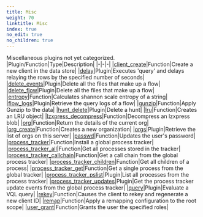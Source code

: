 ```yaml
---
title: Misc
weight: 70
linktitle: Misc
index: true
no_edit: true
no_children: true
---
```


Miscellaneous plugins not yet categorized.
|Plugin/Function|<span class='vql_type'>Type</span>|Description|
|-|-|-|
|[client_create](client_create)|<span class='vql_type'>Function</span>|Create a new client in the data store|
|[delay](delay)|<span class='vql_type'>Plugin</span>|Executes 'query' and delays relaying the rows by the specified number of seconds|
|[delete_events](delete_events)|<span class='vql_type'>Plugin</span>|Delete all the files that make up a flow|
|[delete_flow](delete_flow)|<span class='vql_type'>Plugin</span>|Delete all the files that make up a flow|
|[entropy](entropy)|<span class='vql_type'>Function</span>|Calculates shannon scale entropy of a string|
|[flow_logs](flow_logs)|<span class='vql_type'>Plugin</span>|Retrieve the query logs of a flow|
|[gunzip](gunzip)|<span class='vql_type'>Function</span>|Apply Gunzip to the data|
|[hunt_delete](hunt_delete)|<span class='vql_type'>Plugin</span>|Delete a hunt|
|[lru](lru)|<span class='vql_type'>Function</span>|Creates an LRU object|
|[lzxpress_decompress](lzxpress_decompress)|<span class='vql_type'>Function</span>|Decompress an lzxpress blob|
|[org](org)|<span class='vql_type'>Function</span>|Return the details of the current org|
|[org_create](org_create)|<span class='vql_type'>Function</span>|Creates a new organization|
|[orgs](orgs)|<span class='vql_type'>Plugin</span>|Retrieve the list of orgs on this server|
|[passwd](passwd)|<span class='vql_type'>Function</span>|Updates the user's password|
|[process_tracker](process_tracker)|<span class='vql_type'>Function</span>|Install a global process tracker|
|[process_tracker_all](process_tracker_all)|<span class='vql_type'>Function</span>|Get all processes stored in the tracker|
|[process_tracker_callchain](process_tracker_callchain)|<span class='vql_type'>Function</span>|Get a call chain from the global process tracker|
|[process_tracker_children](process_tracker_children)|<span class='vql_type'>Function</span>|Get all children of a process|
|[process_tracker_get](process_tracker_get)|<span class='vql_type'>Function</span>|Get a single process from the global tracker|
|[process_tracker_pslist](process_tracker_pslist)|<span class='vql_type'>Plugin</span>|List all processes from the process tracker|
|[process_tracker_updates](process_tracker_updates)|<span class='vql_type'>Plugin</span>|Get the process tracker update events from the global process tracker|
|[query](query)|<span class='vql_type'>Plugin</span>|Evaluate a VQL query|
|[rekey](rekey)|<span class='vql_type'>Function</span>|Causes the client to rekey and regenerate a new client ID|
|[remap](remap)|<span class='vql_type'>Function</span>|Apply a remapping configuration to the root scope|
|[user_grant](user_grant)|<span class='vql_type'>Function</span>|Grants the user the specified roles|
